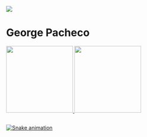 ![](https://visitor-badge.glitch.me/badge?page_id=layka-pacheco.layka-pacheco)

# George Pacheco

 
 <div>
  <a href="https://github.com/layka-pacheco">
  <img height="180em" src="https://github-readme-stats.vercel.app/api?username=layka-pacheco&show_icons=true&theme=dracula&include_all_commits=true&count_private=true"/>
  <img height="180em" src="https://github-readme-stats.vercel.app/api/top-langs/?username=layka-pacheco&layout=compact&langs_count=7&theme=dracula"/>
</div>
  
 ##
 
<div>
 
  ![Snake animation](https://github.com/layka-pacheco/layka-pacheco/blob/output/github-contribution-grid-snake.svg)

